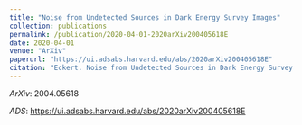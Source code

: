 ```yaml
---
title: "Noise from Undetected Sources in Dark Energy Survey Images"
collection: publications
permalink: /publication/2020-04-01-2020arXiv200405618E
date: 2020-04-01
venue: "ArXiv"
paperurl: "https://ui.adsabs.harvard.edu/abs/2020arXiv200405618E"
citation: "Eckert. Noise from Undetected Sources in Dark Energy Survey Images. ArXiv, :, Apr 2020"
---
```


*ArXiv*: 2004.05618

*ADS*: https://ui.adsabs.harvard.edu/abs/2020arXiv200405618E
